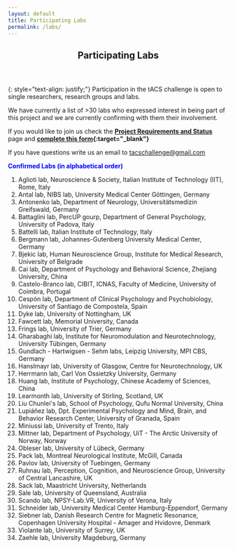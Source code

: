 ```yaml
---
layout: default
title: Participating Labs
permalink: /labs/
---
```

<header>
<h2>Participating Labs</h2>
</header>

{: style="text-align: justify;"}
Participation in the tACS challenge is open to single researchers, research groups and labs. 

We have currently a list of >30 labs who expressed interest in being part of this project and we are currently confirming with them their involvement.

If you would like to join us check the **[Project Requirements and Status](/proj_status/)** page and **[complete this form](https://docs.google.com/forms/d/e/1FAIpQLSfl09vX_z2ynfikETqInRdvYvAekUlJTSuJbqJ1qwbkD73Vpg/viewform?usp=sharing){:target="_blank"}**

If you have questions write us an email to [tacschallenge@gmail.com](mailto:tacschallenge@gmail.com)


<span style="color:blue"><b>Confirmed Labs (in alphabetical order)</b></span><br>

1. Aglioti lab, Neuroscience & Society, Italian Institute of Technology (IIT), Rome, Italy<br>
2. Antal lab, NIBS lab, University Medical Center Göttingen, Germany<br>
3. Antonenko lab, Department of Neurology, Universitätsmedizin Greifswald, Germany<br> 
4. Battaglini lab, PercUP gourp, Department of General Psychology, University of Padova, Italy<br> 
5. Battelli lab, Italian Institute of Technology, Italy<br>
6. Bergmann lab, Johannes-Gutenberg University Medical Center, Germany<br>
7. Bjekic lab, Human Neuroscience Group, Institute for Medical Research, University of Belgrade<br>
8. Cai lab, Department of Psychology and Behavioral Science, Zhejiang University, China<br>
9. Castelo-Branco lab, CIBIT, ICNAS, Faculty of Medicine, University of Coimbra, Portugal<br>
10. Cespón lab, Department of Clinical Psychology and Psychobiology, University of Santiago de Compostela, Spain<br>
11. Dyke lab, University of Nottingham, UK<br>
12. Fawcett lab, Memorial University, Canada<br>
13. Frings lab, University of Trier, Germany<br>
14. Gharabaghi lab, Institute for Neuromodulation and Neurotechnology, University Tübingen, Germany<br>
15. Gundlach - Hartwigsen - Sehm labs, Leipzig University, MPI CBS, Germany<br>
16. Hanslmayr lab, University of Glasgow, Centre for Neurotechnology, UK<br>
17. Herrmann lab, Carl Von Ossietzky University, Germany<br>
18. Huang lab, Institute of Psychology, Chinese Academy of Sciences, China<br>
19. Learmonth lab, University of Stirling, Scotland, UK<br>
20. Liu Chunlei's lab, School of Psychology, Qufu Normal University, China<br>
21. Lupiáñez lab, Dpt. Experimental Psychology and Mind, Brain, and Behavior Research Center, University of Granada, Spain<br>
22. Miniussi lab, University of Trento, Italy<br>
23. Mittner lab, Department of Psychology, UiT - The Arctic University of Norway, Norway<br>
24. Obleser lab, University of Lübeck, Germany<br>
25. Pack lab, Montreal Neurological Institute, McGill, Canada<br>
26. Pavlov lab, University of Tuebingen, Germany<br>
27. Ruhnau lab, Perception, Cognition, and Neuroscience Group, University of Central Lancashire, UK<br>
28. Sack lab, Maastricht University, Netherlands<br>
29. Sale lab, University of Queensland, Australia<br>
30. Scando lab, NPSY-Lab.VR, University of Verona, Italy<br>
31. Schneider lab, University Medical Center Hamburg-Eppendorf, Germany<br>
32. Siebner lab, Danish Research Centre for Magnetic Resonance, Copenhagen University Hospital - Amager and Hvidovre, Denmark<br>
33. Violante lab, University of Surrey, UK<br>
34. Zaehle lab, University Magdeburg, Germany<br>



 